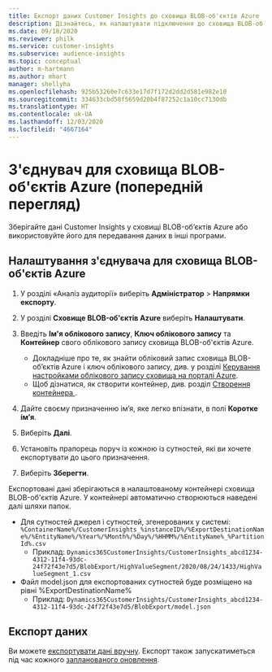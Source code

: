 ```yaml
---
title: Експорт даних Customer Insights до сховища BLOB-об'єктів Azure
description: Дізнайтесь, як налаштувати підключення до сховища BLOB-об'єктів Azure.
ms.date: 09/18/2020
ms.reviewer: philk
ms.service: customer-insights
ms.subservice: audience-insights
ms.topic: conceptual
author: m-hartmann
ms.author: mhart
manager: shellyha
ms.openlocfilehash: 925b53260e7c633e17d7f172d2dd2d581e982e10
ms.sourcegitcommit: 334633cbd58f5659d20b4f87252c1a10cc7130db
ms.translationtype: HT
ms.contentlocale: uk-UA
ms.lasthandoff: 12/03/2020
ms.locfileid: "4667164"
---
```

# <a name="connector-for-azure-blob-storage-preview"></a>З'єднувач для сховища BLOB-об'єктів Azure (попередній перегляд)

Зберігайте дані Customer Insights у сховищі BLOB-об’єктів Azure або використовуйте його для передавання даних в інші програми.

## <a name="configure-the-connector-for-azure-blob-storage"></a>Налаштування з'єднувача для сховища BLOB-об'єктів Azure

1. У розділі «Аналіз аудиторії» виберіть **Адміністратор** > **Напрямки експорту**.

1. У розділі **Сховище BLOB-об'єктів Azure** виберіть **Налаштувати**.

1. Введіть **Ім'я облікового запису**, **Ключ облікового запису** та **Контейнер** свого облікового запису сховища BLOB-об'єктів Azure.
    - Докладніше про те, як знайти обліковий запис сховища BLOB-об’єктів Azure і ключ облікового запису, див. у розділі [Керування настройками облікового запису сховища на порталі Azure](https://docs.microsoft.com/azure/storage/common/storage-account-manage).
    - Щоб дізнатися, як створити контейнер, див. розділ [Створення контейнера ](https://docs.microsoft.com/azure/storage/blobs/storage-quickstart-blobs-portal#create-a-container).

1. Дайте своєму призначенню ім’я, яке легко впізнати, в полі **Коротке ім’я**.

1. Виберіть **Далі**.

1. Установіть прапорець поруч із кожною із сутностей, які ви хочете експортувати до цього призначення.

1. Виберіть **Зберегти**.

Експортовані дані зберігаються в налаштованому контейнері сховища BLOB-об'єктів Azure. У контейнері автоматично створюються наведені далі шляхи папок.

- Для сутностей джерел і сутностей, згенерованих у системі: `%ContainerName%/CustomerInsights_%instanceID%/%ExportDestinationName%/%EntityName%/%Year%/%Month%/%Day%/%HHMM%/%EntityName%_%PartitionId%.csv`
  - Приклад: `Dynamics365CustomerInsights/CustomerInsights_abcd1234-4312-11f4-93dc-24f72f43e7d5/BlobExport/HighValueSegment/2020/08/24/1433/HighValueSegment_1.csv`
- Файл model.json для експортованих сутностей буде розміщено на рівні %ExportDestinationName%
  - Приклад: `Dynamics365CustomerInsights/CustomerInsights_abcd1234-4312-11f4-93dc-24f72f43e7d5/BlobExport/model.json`

## <a name="export-the-data"></a>Експорт даних

Ви можете [експортувати дані вручну](/export-destinations.md#export-data-on-demand). Експорт також запускатиметься під час кожного [запланованого оновлення](system.md#schedule-tab).
